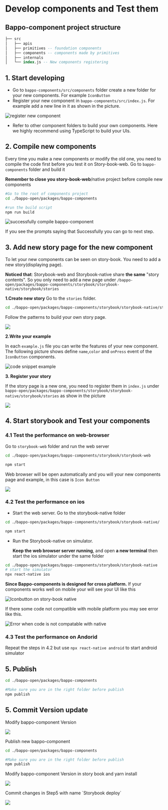 # Develop components and Test them

## Bappo-component project structure

```sql
├── src
│   ├── apis
│   ├── primitives -- foundation components
│   ├── components -- components made by primitives
│   ├── internals
│   └── index.js -- New components registering
```

## 1. Start developing

* Go to `bappo-components/src/components` folder create a new folder for your new components. For example `IconButton`
* Register your new component in `bappo-components/src/index.js`. For example add a new line in it as shown in the picture.

![register new component](../.gitbook/assets/image%20%287%29.png)

* Refer to other component folders to build your own components. Here we highly recommend using TypeScript to build your UIs.

## 2. Compile new components

Every time you make a new components or modify the old one, you need to compile the code first before you test it on Story-book-web. Go to `bappo-components` folder and build it

**Remember to close you story-book-web**/native project before compile new components

```bash
#Go to the root of components project
cd ./bappo-open/packages/bappo-components

#run the build script
npm run build
```

![successfully compile bappo-component](../.gitbook/assets/image%20%2814%29.png)

If you see the prompts saying that Successfully you can go to next step.

## 3. Add new story page for the new component

To let your new components can be seen on story-book. You need to add a new story\(displaying page\).

**Noticed that**: Storybook-web and Storybook-native share **the same** "story contents". So you only need to add a new page under `/bappo-open/packages/bappo-components/storybook/storybook-native/storybook/stories`

**1.Create new story** Go to the `stories` folder.

```bash
cd ./bappo-open/packages/bappo-components/storybook/storybook-native/storybook/stories
```

Follow the patterns to build your own story page.

![](../.gitbook/assets/image%20%2811%29.png)

**2.Write your example**

In each `example.js` file you can write the features of your new component. The following picture shows define `name`,`color` and `onPress` event of the `IconButton` components.

![code snippet example ](../.gitbook/assets/image%20%2810%29.png)

**3. Register your story**

If the story page is a new one, you need to register them in `index.js` under `bappo-open/packages/bappo-components/storybook/storybook-native/storybook/stories`  as show in the picture

![](../.gitbook/assets/image%20%2819%29.png)

## 4. Start storybook and Test your components

### 4.1 Test the performance on web-browser



Go to `storybook-web` folder and run the web server

```bash
cd ./bappo-open/packages/bappo-components/storybook/storybook-web

npm start
```

Web browser will be open automatically and you will your new components page and example, in this case is `Icon Button`

![](../.gitbook/assets/image%20%2815%29.png)

### 4.2 Test the performance on ios



* Start the web server. Go to the storybook-native folder

```bash
cd ./bappo-open/packages/bappo-components/storybook/storybook-native/

npm start
```



* Run the Storybook-native on  simulator. 

  **Keep the web browser server running**, and open **a new  terminal** then start the ios simulator under the same folder

```bash
cd ./bappo-open/packages/bappo-components/storybook/storybook-native
# start the simulator
npx react-native ios
```

**Since Bappo-components is designed for cross platform.** If your components works well on mobile your will see your UI like this

![Iconbutton on story-book native](../.gitbook/assets/image%20%288%29.png)

If there some code not compatible with mobile platform you may see error like this.

![Error when code is not compatable with native](../.gitbook/assets/image%20%289%29.png)

### 4.3 Test the performance on Andorid

Repeat the steps in 4.2 but use `npx react-native android` to start android simulator



## 5. Publish 

```bash
cd ./bappo-open/packages/bappo-components

#Make sure you are in the right folder before publish
npm publish
```

## 5. Commit Version update

Modify bappo-component Version

![](../.gitbook/assets/image%20%2826%29.png)



Publish new bappo-component 

```bash
cd ./bappo-open/packages/bappo-components

#Make sure you are in the right folder before publish
npm publish
```

Modify bappo-component Version in story book and yarn install

![](../.gitbook/assets/image%20%2827%29.png)

Commit changes in Step5 with name \`Storybook deploy\`

![](../.gitbook/assets/image%20%2828%29.png)

